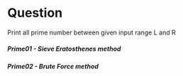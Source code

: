 # Question

Print all prime number between given input range L and R

##### Prime01 - Sieve Eratosthenes method
##### Prime02 - Brute Force method
